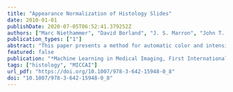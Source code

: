 ```yaml
---
title: "Appearance Normalization of Histology Slides"
date: 2010-01-01
publishDate: 2020-07-05T06:52:41.379252Z
authors: ["Marc Niethammer", "David Borland", "J. S. Marron", "John T. Woosley", "Nancy E. Thomas"]
publication_types: ["1"]
abstract: "This paper presents a method for automatic color and intensity normalization of digitized histology slides stained with two different agents. In comparison to previous approaches, prior information on the stain vectors is used in the estimation process, resulting in improved stability of the estimates. Due to the prevalence of hematoxylin and eosin staining for histology slides, the proposed method has significant practical utility. In particular, it can be used as a first step to standardize appearances across slides, that is very effective at countering effects due to differing stain amounts and protocols, and to slide fading. The approach is validated using synthetic experiments and 13 real datasets."
featured: false
publication: "*Machine Learning in Medical Imaging, First International Workshop, MLMI 2010, Held in Conjunction with MICCAI 2010, Beijing, China, September 20, 2010. Proceedings*"
tags: ["histology", "MICCAI"]
url_pdf: "https://doi.org/10.1007/978-3-642-15948-0_8"
doi: "10.1007/978-3-642-15948-0_8"
---
```


